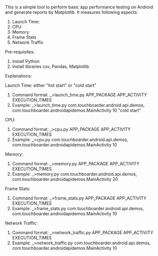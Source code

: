 This is a simple tool to perform basic app performance testing on Android and generate reports by Matplotlib. It measures following aspects:
1. Launch Time:
2. CPU
3. Memory
4. Frame Stats
5. Network Traffic

Pre-requisites:
1. Install Python
2. Install libraries csv, Pandas, Matplotlib

Explanations:

Launch Time: either "hot start" or "cold start"
1. Command format: _>launch_time.py APP_PACKAGE APP_ACTIVITY EXECUTION_TIMES 
2. Example: _>launch_time.py com.touchboarder.android.api.demos, com.touchboarder.androidapidemos.MainActivity 10 "cold start"

CPU:
1. Command format: _>cpu.py APP_PACKAGE APP_ACTIVITY EXECUTION_TIMES 
2. Example: _>cpu.py com.touchboarder.android.api.demos, com.touchboarder.androidapidemos.MainActivity 10

Memory:
1. Command format: _>memory.py APP_PACKAGE APP_ACTIVITY EXECUTION_TIMES
2. Example: _>memory.py com.touchboarder.android.api.demos, com.touchboarder.androidapidemos.MainActivity 20

Frame Stats:
1. Command format: _>frame_stats.py APP_PACKAGE APP_ACTIVITY EXECUTION_TIMES
2. Example: _>frame_stats.py com.touchboarder.android.api.demos, com.touchboarder.androidapidemos.MainActivity 10

Network Traffic:
1. Command format: _>network_traffic.py APP_PACKAGE APP_ACTIVITY EXECUTION_TIMES
2. Example: _>network_traffic.py com.touchboarder.android.api.demos, com.touchboarder.androidapidemos.MainActivity 10
